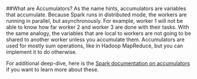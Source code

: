 ##What are Accumulators?
As the name hints, accumulators are variables that accumulate. Because Spark runs in distributed mode, the workers are running in parallel, but asynchronously. For example, worker 1 will not be able to know how far worker 2 and worker 3 are done with their tasks. With the same analogy, the variables that are local to workers are not going to be shared to another worker unless you accumulate them. Accumulators are used for mostly sum operations, like in Hadoop MapReduce, but you can implement it to do otherwise.

For additional deep-dive, here is the [Spark documentation on accumulators](https://spark.apache.org/docs/2.2.0/rdd-programming-guide.html#accumulators) if you want to learn more about these.
